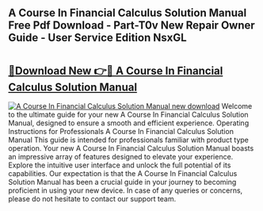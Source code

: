 ## A Course In Financial Calculus Solution Manual Free Pdf Download - Part-T0v New Repair Owner Guide - User Service Edition NsxGL

# <h2><a href="http://cf29587.oget.top/?id=A+Course+In+Financial+Calculus+Solution+Manual">🔗Download New 👉🔴 A Course In Financial Calculus Solution Manual</a></h2>

[![A Course In Financial Calculus Solution Manual new download](https://i.imgur.com/5g1atiW.png)](http://cf29587.oget.top/?id=A+Course+In+Financial+Calculus+Solution+Manual)
Welcome to the ultimate guide for your new A Course In Financial Calculus Solution Manual, designed to ensure a smooth and efficient experience. Operating Instructions for Professionals A Course In Financial Calculus Solution Manual This guide is intended for professionals familiar with product type operation. Your new A Course In Financial Calculus Solution Manual boasts an impressive array of features designed to elevate your experience. Explore the intuitive user interface and unlock the full potential of its capabilities. Our expectation is that the A Course In Financial Calculus Solution Manual has been a crucial guide in your journey to becoming proficient in using your new device. In case of any queries or concerns, please do not hesitate to contact our support team.
